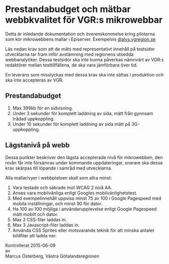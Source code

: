 # Prestandabudget och mätbar webbkvalitet för VGR:s mikrowebbar 
Detta är inledande dokumentation och överenskommelse kring piloterna som kör mikrowebbens mallar i Episerver. Exempelvis [dialys.vgregion.se](http://dialys.vgregion.se/)

Läs nedan krav som att de mäts med representativt innehåll på testsidor utvecklarna tar fram inför avstämning med regionens utsedda webbanalytiker. Dessa testsidor ska inte kunna påverkas nämnvärt av VGR:s redaktörer mellan testtillfällena, de ska vara jämförbara över tid.

En leverans som misslyckas med dessa krav ska inte sättas i produktion och ska inte accepteras av VGR.

## Prestandabudget
1. Max 399kb för en sidvisning.
2. Under 3 sekunder för komplett laddning av sida, mätt från gynnsam trådad uppkoppling. 
3. Under 10 sekunder för komplett laddning av sida mätt på 3G-uppkoppling. 

## Lägstanivå på webb
Dessa punkter beskriver den lägsta accepterade nivå för mikrowebben, den nivån får inte försämras under kommande uppdateringar, snarare ska dessa krav skärpas till löpande i samråd med utvecklarna.

Alla mallar/vyer i webbplatsen skall som allra minst:

1. Vara testade och säkrade mot WCAG 2 nivå AA.
2. Anses vara mobilvänliga enligt Googles mobilvänlighetstest.
3. Med exempelinnehåll uppvisa minst 75 av 100 i Google Pagespeed med mobila inställningar, och minst 90 för dator.
4. Ha 100 av 100 möjliga i användarupplevelse enligt Google Pagespeed mätt mobilt och dator.
5. Max 2 CSS-filer laddas in.
6. Max 3 Javascript-filer laddas in.
7. Använda CSS Sprites eller motsvarande teknik för att minska antalet bildfiler att ladda ner.

Kontrollerat 2015-06-09  
av  
Marcus Österberg, Västra Götalandsregionen
